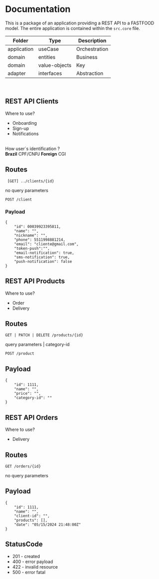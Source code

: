 # Documentation 

This is a package of an application providing a REST API to a FASTFOOD model.
The entire application is contained within the `src.core` file.

| Folder    | Type        | Description |
|-----------|-------------|-------------|
|application|useCase      |Orchestration|
|domain     |entities     |Business     |
|domain     |value-objects|Key          |
|adapter    |interfaces   |Abstraction  |

<br/>

## REST API Clients

Where to use?<br/>

<ul>
<li>Onboarding</li>
<li>Sign-up</li>
<li>Notifications</li>
</ul> 
<br/>
How user´s identification ?<br/>
<b>Brazil</b> 
CPF/CNPJ 
<b>Foreign</b>
CGI 
<br/>

## Routes

` [GET] ../clients/{id}`

no query parameters


`POST /client`

### Payload

```
{
    "id": 00039923395811,
    "name": "",
    "nickname": "",
    "phone": 5511998881214,
    "email": "cliente@gmail.com",
    "token-push":"",
    "email-notification": true,
    "sms-notification": true,
    "push-notification": false
}
```

## REST API Products

Where to use?

<ul>
<li>Order</li>
<li>Delivery</li>
</ul> 

## Routes

`GET | PATCH | DELETE /products/{id}`

query parameters | category-id     


`POST /product`

## Payload

```
{
    "id": 1111,
    "name": "",
    "price": "",
    "category-id": ""
}

```

## REST API Orders

Where to use? <br/>

<ul><li>Delivery</li>
</ul> 

## Routes

`GET /orders/{id}`

no query parameters

## Payload

```
{
    "id": 1111,
    "name": "",
    "client-id": "",
    "products": [],
    "date": "05/15/2024 21:48:00Z"
}

```

## StatusCode

<ul><li>
201 - created</li>
<li>  
400 - error payload</li>
<li> 
422 - invalid resource</li>
<li> 
500 - error fatal</li>
</ul> 
